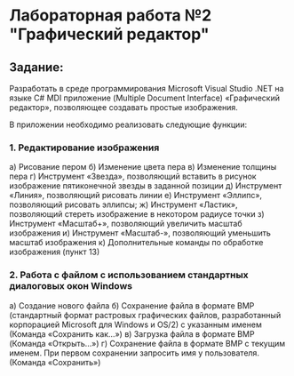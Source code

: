 # Лабораторная работа №2 "Графический редактор"
## Задание: 
Разработать в среде программирования Microsoft Visual Studio .NET на языке С# MDI приложение (Multiple Document Interface) «Графический редактор», позволяющее создавать простые изображения.

В приложении необходимо реализовать следующие функции:
### 1. Редактирование изображения
а)	Рисование пером
б)	Изменение цвета пера
в)	Изменение толщины пера
г)	Инструмент «Звезда», позволяющий вставить в рисунок изображение пятиконечной звезды в заданной позиции
д)	Инструмент «Линия», позволяющий рисовать линии
е)	Инструмент «Эллипс», позволяющий рисовать эллипсы;
ж)	Инструмент «Ластик», позволяющий стереть изображение в некотором радиусе точки
з)	Инструмент «Масштаб+», позволяющий увеличить масштаб изображения
и)	Инструмент «Масштаб-», позволяющий уменьшить масштаб изображения
к)	Дополнительные команды по обработке изображения (пункт 13)

### 2. Работа с файлом с использованием стандартных диалоговых окон Windows
а)	Создание нового файла
б)	Сохранение файла в формате BMP (стандартный формат растровых графических файлов, разработанный корпорацией Microsoft для Windows и OS/2) с указанным именем (Команда «Сохранить как…»)
в)	Загрузка файла в формате BMP (Команда «Открыть…»)
г)	Сохранение файла в формате BMP с текущим именем. При первом сохранении запросить имя у пользователя. (Команда «Сохранить»)
